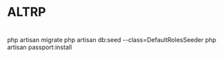 # ALTRP
#
php artisan migrate
php artisan db:seed --class=DefaultRolesSeeder
php artisan passport:install

